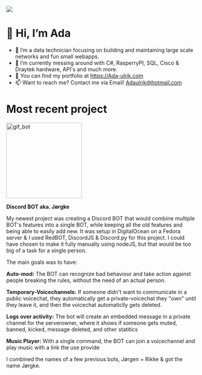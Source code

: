 ![](https://ada-ulrik.com/images/mainbanner.png)
# 👋 Hi, I’m Ada
- 👀 I’m a data technician focusing on building and maintaining large scale networks and fun small webapps.
- 🌱 I’m currently messing around with C#, RasperryPI, SQL, Cisco & Draytek hardware, API's and much more.
- 🔗 You can find my portfolio at https://Ada-ulrik.com
- 📫 Want to reach me? Contact me via Email! Adaulrik@hotmail.com

# Most recent project

<img src="https://ada-ulrik.com/images/discordbot.gif" alt="gif_bot" width="200x300"/>

**Discord BOT aka. Jørgke** 

My newest project was creating a Discord BOT that would combine multiple BOT's features into a single BOT, while keeping all the old features and being able to easily add new. It was setup in DigitalOcean on a Fedora server & I used RedBOT, DiscordJS & Discord.py for this project. I could have chosen to make it fully manually using nodeJS, but that would be too big of a task for a single person.

The main goals was to have:

**Auto-mod:** 
The BOT can recognize bad behaviour and take action against people breaking the rules, without the need of an actual person.

**Temporary-Voicechannels:** 
If someone didn't want to communicate in a public voicechat, they automatically get a private-voicechat they "own" until they leave it, and then the voicechat automaticlly gets deleted.

**Logs over activity:** 
The bot will create an embedded message in a private channel for the serverowner, where it shows if someone gets muted, banned, kicked, message deleted, and other statitics

**Music Player:** 
With a single command, the BOT can join a voicechannel and play music with a link the use provide

I combined the names of a few previous bots, Jørgen + Rikke & got the name Jørgke.
